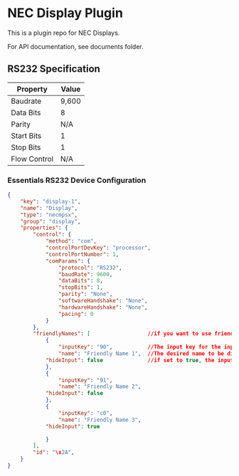# NEC Display Plugin

This is a plugin repo for NEC Displays.

For API documentation, see documents folder.

## RS232 Specification

| Property     | Value |
| ------------ | ----- |
| Baudrate     | 9,600 |
| Data Bits    | 8     |
| Parity       | N/A   |
| Start Bits   | 1     |
| Stop Bits    | 1     |
| Flow Control | N/A   |

### Essentials RS232 Device Configuration

```json
{
    "key": "display-1",
    "name": "Display",
    "type": "necmpsx",
    "group": "display",
    "properties": {
        "control": {
            "method": "com",
            "controlPortDevKey": "processor",
            "controlPortNumber": 1,
            "comParams": {
                "protocol": "RS232",
                "baudRate": 9600,
                "dataBits": 8,
                "stopBits": 1,
                "parity": "None",
                "softwareHandshake": "None",
                "hardwareHandshake": "None",
                "pacing": 0
            }
        },
        "friendlyNames": [                  //if you want to use friendly names, add this section
	        {
	        	"inputKey": "90",           //The input key for the input you want to use a friendly name for, this has to a valid inputkey(DP1, HDMI1, HDMI2)
	        	"name": "Friendly Name 1",  //The desired name to be displayed on the screen
            "hideInput": false              //if set to true, the input will not be displayed in the list of inputs
	        },
	        {
	        	"inputKey": "91",
	        	"name": "Friendly Name 2",
            "hideInput": false
	        },
	        {
	        	"inputKey": "c0",
	        	"name": "Friendly Name 3",
            "hideInput": true

	        }
        ],
        "id": "\x2A",
    }
}
```